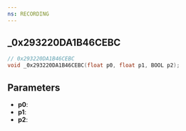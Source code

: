 ```yaml
---
ns: RECORDING
---
```

## _0x293220DA1B46CEBC

```c
// 0x293220DA1B46CEBC
void _0x293220DA1B46CEBC(float p0, float p1, BOOL p2);
```


## Parameters
* **p0**: 
* **p1**: 
* **p2**: 

